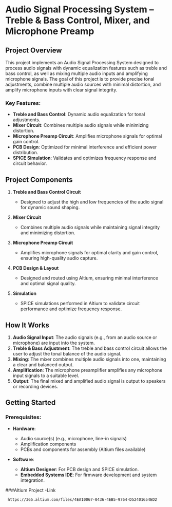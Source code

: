 # Audio Signal Processing System – Treble & Bass Control, Mixer, and Microphone Preamp

## Project Overview

This project implements an Audio Signal Processing System designed to process audio signals with dynamic equalization features such as treble and bass control, as well as mixing multiple audio inputs and amplifying microphone signals. The goal of this project is to provide precise tonal adjustments, combine multiple audio sources with minimal distortion, and amplify microphone inputs with clear signal integrity.

### Key Features:
- **Treble and Bass Control**: Dynamic audio equalization for tonal adjustments.
- **Mixer Circuit**: Combines multiple audio signals while minimizing distortion.
- **Microphone Preamp Circuit**: Amplifies microphone signals for optimal gain control.
- **PCB Design**: Optimized for minimal interference and efficient power distribution.
- **SPICE Simulation**: Validates and optimizes frequency response and circuit behavior.

## Project Components

1. **Treble and Bass Control Circuit**  
   - Designed to adjust the high and low frequencies of the audio signal for dynamic sound shaping.

2. **Mixer Circuit**  
   - Combines multiple audio signals while maintaining signal integrity and minimizing distortion.

3. **Microphone Preamp Circuit**  
   - Amplifies microphone signals for optimal clarity and gain control, ensuring high-quality audio capture.

4. **PCB Design & Layout**  
   - Designed and routed using Altium, ensuring minimal interference and optimal signal quality.
  
5. **Simulation**  
   - SPICE simulations performed in Altium to validate circuit performance and optimize frequency response.

## How It Works

1. **Audio Signal Input**: The audio signals (e.g., from an audio source or microphone) are input into the system.
2. **Treble & Bass Adjustment**: The treble and bass control circuit allows the user to adjust the tonal balance of the audio signal.
3. **Mixing**: The mixer combines multiple audio signals into one, maintaining a clear and balanced output.
4. **Amplification**: The microphone preamplifier amplifies any microphone input signals to a suitable level.
5. **Output**: The final mixed and amplified audio signal is output to speakers or recording devices.

## Getting Started

### Prerequisites:
- **Hardware**:  
  - Audio source(s) (e.g., microphone, line-in signals)
  - Amplification components
  - PCBs and components for assembly (Altium files available)
  
- **Software**:  
  - **Altium Designer**: For PCB design and SPICE simulation.
  - **Embedded Systems IDE**: For firmware development and system integration.

###Altium Project
  -Link
  ```bash
   https://365.altium.com/files/4EA10067-0436-4EB5-9764-D52401654ED2
